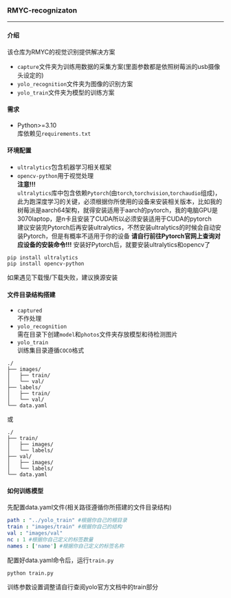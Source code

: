 ### RMYC-recognizaton
---
#### 介绍
该仓库为RMYC的视觉识别提供解决方案  
* `capture`文件夹为训练用数据的采集方案(里面参数都是依照树莓派的usb摄像头设定的)
* `yolo_recognition`文件夹为图像的识别方案  
* `yolo_train`文件夹为模型的训练方案
#### 需求
* Python>=3.10  
库依赖见`requirements.txt`  
#### 环境配置
* `ultralytics`包含机器学习相关框架  
* `opencv-python`用于视觉处理  
**注意!!!**  
`ultralytics`库中包含依赖`Pytorch`(由`torch`,`torchvision`,`torchaudio`组成)，此为跑深度学习的关键，必须根据你所使用的设备来安装相关版本，比如我的树莓派是aarch64架构，就得安装适用于aarch的pytorch，我的电脑GPU是3070laptop，是n卡且安装了CUDA所以必须安装适用于CUDA的pytorch  
建议安装完Pytorch后再安装ultralytics，不然安装ultralytics的时候会自动安装Pytorch，但是有概率不适用于你的设备
**请自行前往Pytorch官网上查询对应设备的安装命令!!!**
安装好Pytorch后，就要安装ultralytics和opencv了  
```shell
pip install ultralytics
pip install opencv-python
```
如果遇见下载慢/下载失败，建议换源安装  
#### 文件目录结构搭建
* `captured`  
不作处理
* `yolo_recognition`  
需在目录下创建`model`和`photos`文件夹存放模型和待检测图片  
* `yolo_train`  
训练集目录遵循`COCO`格式
```
./
├── images/
│   ├── train/
│   └── val/
├── labels/
│   ├── train/
│   └── val/
└── data.yaml
```
或
```
./
├── train/
│   ├── images/
│   └── labels/
├── val/
│   ├── images/
│   └── labels/
└── data.yaml
```
#### 如何训练模型
先配置data.yaml文件(相关路径遵循你所搭建的文件目录结构)  
```yaml
path : "../yolo_train" #根据你自己的根目录
train : "images/train" #根据你自己的结构
val : "images/val"
nc : 1 #根据你自己定义的标签数量
names : ['name'] #根据你自己定义的标签名称
```
配置好data.yaml命令后，运行`train.py`
```shell
python train.py
```
训练参数设置调整请自行查阅yolo官方文档中的train部分